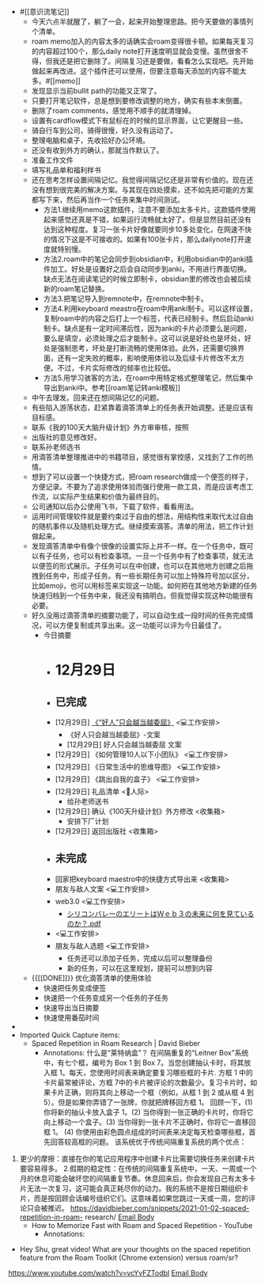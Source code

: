 - #[[意识流笔记]]
    - 今天六点半就醒了，躺了一会，起来开始整理思路。把今天要做的事情列个清单。
    - roam memo加入的内容太多的话确实会roam变得很卡顿。如果每天复习的内容超过100个，那么daily note打开速度明显就会变慢。虽然很舍不得，但我还是把它删除了。间隔复习还是要做，看看怎么实现吧。先开始做起来再改进。这个插件还可以使用，但要注意每天添加的内容不能太多。#[[memo]] 
    - 发现显示当前bullit path的功能又正常了。
    - 只要打开笔记软件，总是想到要修改调整的地方，确实有些本末倒置。
    - 删除了roam comments，感觉用不顺手的就清理掉。
    - 设置有cardflow模式下有鼠标在的时候的显示界面，让它更醒目一些。
    - 骑自行车到公司，骑得很慢，好久没有运动了。
    - 整理电脑和桌子，先收拾好办公环境。
    - 还没有收到外方的确认，那就当作默认了。
    - 准备工作文件
    - 填写礼品单和福利样书
    - 还在思考怎样设置间隔记忆。我觉得间隔记忆还是非常有价值的。现在还没有想到很完美的解决方案。与其现在四处摸索，还不如先把可能的方案都写下来，然后再当作一个任务来集中时间测试。
        - 方法1.继续用memo这款插件，注意不要添加太多卡片。这款插件使用起来感觉还真是不错，如果运行流畅就太好了。但是显然目前还没有达到这种程度。复习一张卡片好像就要同步10多处变化，在网速不快的情况下这是不可接收的。如果有100张卡片，那么dailynote打开速度就特别慢。
        - 方法2.roam中的笔记会同步到obsidian中，利用obsidian中的anki插件加工。好处是设置好之后会自动同步到anki，不用进行界面切换。缺点无法在阅读笔记的时候立即制卡，obsidian里的修改也会被后续新的roam笔记替换。
        - 方法3.把笔记导入到remnote中，在remnote中制卡。
        - 方法4.利用keyboard meastro在roam中用anki制卡。可以这样设置，复制roam中的内容之后打上一个标签，代表已经制卡。然后启动anki制卡。缺点是有一定时间滞后性，因为anki的卡片必须要么是问题，要么是填空，必须处理之后才能制卡。这可以说是好处也是坏处，好处是强制思考，坏处是打断流畅的使用体验。此外，还需要切换界面，还有一定失败的概率，影响使用体验以及后续卡片修改不太方便。不过，卡片实际修改的频率也比较低。
        - 方法5.用学习骇客的方法，在roam中用特定格式整理笔记，然后集中导出到anki中。参考[[roam笔记转anki模板]]
    - 中午去理发。回来还在想间隔记忆的问题。
    - 有些陷入游荡状态，赶紧靠着滴答清单上的任务表开始调整。还是应该有目标感。
    - 联系《我的100天大脑升级计划》外方审审核，按照
    - 出版社的意见修改好。
    - 联系孙老师选书
    - 用滴答清单整理推进中的书籍项目，感觉很有掌控感，又找到了工作的热情。
    - 想到了可以设置一个快捷方式，把roam research做成一个便签的样子，方便记录。不要为了追求使用体验而强行使用一款工具，而是应该考虑工作流，以实际产生结果和价值为最终目的。
    - 公司通知以后办公使用飞书，下载了软件，看看用法。
    - 运用时间管理软件就是要约束过于自由的想法，用结构性来取代太过自由的随机事件以及随机处理方式。继续摸索滴答。清单的用法，把工作计划做起来。
    - 发现滴答清单中有像个很像的设置实际上并不一样。在一个任务中，既可以有子任务，也可以有检查事项。一旦一个任务中有了检查事项，就无法以便签的形式展示。子任务可以在中创建，也可以在其他地方创建之后拖拽到任务中，形成子任务。有一些长期任务可以加上特殊符号加以区分，比如emoji，也可以用标签来实现这一功能。如何把在其他地方新建的任务快速归档到一个任务中来，我还没有搞明白。但我觉得实现这种功能很有必要。
    - 好久没用过滴答清单的摘要功能了，可以自动生成一段时间的任务完成情况，可以方便复制或共享出来。这一功能可以评为今日最佳了。
        - 今日摘要 
            - # 12月29日
            - ## 已完成
            - [12月29日] [《“好人”只会越当越委屈》](hook://file/Lulej4ySL?p=5bel5L2c55u45YWz5paH5Lu2L+e7j+aJi+WbvuS5pg==&n=%E5%A5%BD%E4%BA%BA%E5%8F%AA%E4%BC%9A%E8%B6%8A%E5%BD%93%E8%B6%8A%E5%A7%94%E5%B1%88) <💻工作安排>
                - 《好人只会越当越委屈》-文案
                - [12月29日] 好人只会越当越委屈 文案
            - [12月29日] 《如何管理10人以下小团队》 <💻工作安排>
            - [12月29日] 《日常生活中的思维导图》 <💻工作安排>
            - [12月29日] 《跳出自我的盒子》 <💻工作安排>
            - [12月29日] 礼品清单 <👤人际>
                - 给孙老师送书
            - [12月29日] 确认《100天升级计划》外方修改 <收集箱>
                - 安排下厂计划
            - [12月29日] 返回出版社 <收集箱>
            - ## 未完成
            - 回家把keyboard maestro中的快捷方式导出来 <收集箱>
            - 朋友与敌人文案 <💻工作安排>
            - web3.0 <💻工作安排>
                - [シリコンバレーのエリートはＷｅｂ３の未来に何を見ているのか？.pdf](hook://file/Luj2Id2rW?p=d2FuZ3hpYW9odWkvRGVza3RvcA==&n=%E3%82%B7%E3%83%AA%E3%82%B3%E3%83%B3%E3%83%8F%E3%82%99%E3%83%AC%E3%83%BC%E3%81%AE%E3%82%A8%E3%83%AA%E3%83%BC%E3%83%88%E3%81%AF%EF%BC%B7%EF%BD%85%EF%BD%82%EF%BC%93%E3%81%AE%E6%9C%AA%E6%9D%A5%E3%81%AB%E4%BD%95%E3%82%92%E8%A6%8B%E3%81%A6%E3%81%84%E3%82%8B%E3%81%AE%E3%81%8B%EF%BC%9F.pdf)
            - <💻工作安排>
            - 朋友与敌人选题 <💻工作安排>
                - 任务还可以添加子任务，完成以后可以整理备份
                - 新的任务，可以在这里规划，提前可以想到内容
    - {{[[DONE]]}} 优化滴答清单的使用体验
        - 快速把任务变成便签 
        - 快速把一个任务变成另一个任务的子任务
        - 快速导出当日摘要
        - 快速使用番茄时间
- 
- Imported Quick Capture items:
    - Spaced Repetition in Roam Research | David Bieber
        - Annotations:
什么是“莱特纳盒”？
在间隔重复的“Leitner Box”系统中，有七个框，编号为 Box 1 到 Box 7。当您创建抽认卡时，将其放入框
1。每天，您使用时间表来确定要复习哪些框的卡片. 方框 1 中的卡片最常被评论，方框 7中的卡片被评论的次数最少。复习卡片时，如果卡片正确，则将其向上移动一个框（例如，从框 1 到 2 或从框 4 到5）。但是如果你弄错了一张牌，你就把牌移回方框 1。
回顾一下，(1) 你将新的抽认卡放入盒子 1。(2) 当你得到一张正确的卡片时，你将它向上移动一个盒子。(3) 当你得到一张卡片不正确时，你将它一直移回框 1。 (4) 你使用由彩色圆点组成的时间表来决定每天检查哪些框，首先回答较高框的问题。
该系统优于传统间隔重复系统的两个优点：
1. 更少的摩擦：直接在你的笔记应用程序中创建卡片比需要切换任务来创建卡片要容易得多。
2.假期的稳定性：在传统的间隔重复系统中，一天、一周或一个月的休息可能会破坏您的间隔重复节奏。休息回来后，你会发现自己有太多卡片无法一次复习，这可能会真正耗尽你的动​​力。我的系统不是按日期组织卡片，而是按回顾会话编号组织它们。这意味着如果您跳过一天或一周，您的评论只会被推迟。
https://davidbieber.com/snippets/2021-01-02-spaced-repetition-in-roam-
research/ [Email Body](https://files.todoist.com/feKgkhjqgNLTo3pzXpMZ89FuaebWlYzgcrAVNFARG6GZj1UXRXpVD2RFH67NMLk9/by/21878347/as/file.html)
    - How to Memorize Fast with Roam and Spaced Repetition - YouTube
        - Annotations:

* Hey Shu, great video! What are your thoughts on the spaced repetition feature from the Roam Toolkit (Chrome extension) versus roam/sr?



https://www.youtube.com/watch?v=vcYvFZTodbI [Email Body](https://files.todoist.com/PcpiCQ0EkuqZaizsYKBT-DA21NNeqEEbSTMHwsxdUuhCKm44LTafmxOYDVXyuuJr/by/21878347/as/file.html)
